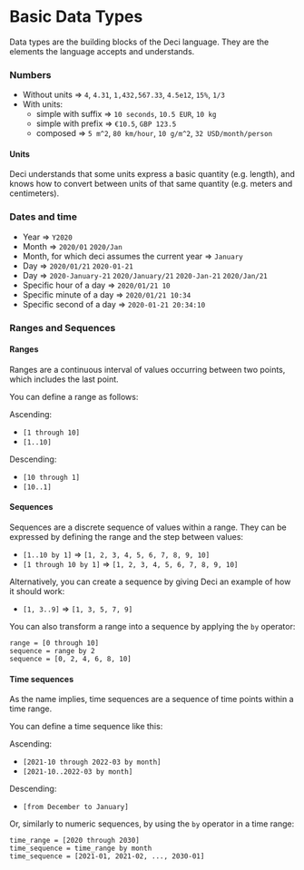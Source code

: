 # Basic Data Types

Data types are the building blocks of the Deci language. They are the elements the language accepts and understands.

### Numbers

* Without units ⇒ `4`, `4.31`, `1,432,567.33`, `4.5e12`, `15%`, `1/3`
* With units:
  * simple with suffix ⇒ `10 seconds`, `10.5 EUR`, `10 kg`
  * simple with prefix ⇒ `€10.5`, `GBP 123.5`
  * composed ⇒ `5 m^2`, `80 km/hour`, `10 g/m^2`, `32 USD/month/person`

#### Units

Deci understands that some units express a basic quantity \(e.g. length\), and knows how to convert between units of that same quantity \(e.g. meters and centimeters\).

### Dates and time

* Year ⇒ `Y2020`
* Month ⇒ `2020/01` `2020/Jan`
* Month, for which deci assumes the current year ⇒ `January`
* Day ⇒ `2020/01/21` `2020-01-21`
* Day ⇒ `2020-January-21` `2020/January/21` `2020-Jan-21` `2020/Jan/21`
* Specific hour of a day ⇒ `2020/01/21 10`
* Specific minute of a day ⇒ `2020/01/21 10:34`
* Specific second of a day ⇒ `2020-01-21 20:34:10`

### Ranges and Sequences

#### Ranges

Ranges are a continuous interval of values occurring between two points, which includes the last point.

You can define a range as follows:

Ascending:

* `[1 through 10]`
* `[1..10]`

Descending:

* `[10 through 1]`
* `[10..1]`

#### Sequences

Sequences are a discrete sequence of values within a range. They can be expressed by defining the range and the step between values:

* `[1..10 by 1]` ⇒ `[1, 2, 3, 4, 5, 6, 7, 8, 9, 10]`
* `[1 through 10 by 1]` ⇒ `[1, 2, 3, 4, 5, 6, 7, 8, 9, 10]`

Alternatively, you can create a sequence by giving Deci an example of how it should work:

* `[1, 3..9]` ⇒ `[1, 3, 5, 7, 9]`

You can also transform a range into a sequence by applying the `by` operator:

```text
range = [0 through 10]
sequence = range by 2
sequence = [0, 2, 4, 6, 8, 10]
```

#### Time sequences

As the name implies, time sequences are a sequence of time points within a time range.

You can define a time sequence like this:

Ascending:

* `[2021-10 through 2022-03 by month]`
* `[2021-10..2022-03 by month]`

Descending:

* `[from December to January]`

Or, similarly to numeric sequences, by using the `by` operator in a time range:

```text
time_range = [2020 through 2030]
time_sequence = time_range by month 
time_sequence = [2021-01, 2021-02, ..., 2030-01]
```

